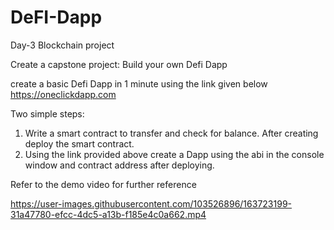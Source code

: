 # DeFI-Dapp

Day-3 Blockchain project

Create a capstone project: Build your own Defi Dapp

create a basic Defi Dapp in 1 minute using the link given below
https://oneclickdapp.com 

Two simple steps:
1. Write a smart contract to transfer and check for balance. After creating deploy the smart contract.
2. Using the link provided above create a Dapp using the abi in the console window and contract address after deploying.

Refer to the demo video for further reference

https://user-images.githubusercontent.com/103526896/163723199-31a47780-efcc-4dc5-a13b-f185e4c0a662.mp4
